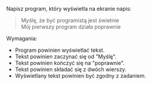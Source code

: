 Napisz program, który wyświetla na ekranie napis:
> Myślę, że być programistą jest świetnie \
> Mój pierwszy program działa poprawnie

Wymagania:
- Program powinien wyświetlać tekst.
- Tekst powinien zaczynać się od "Myślę".
- Tekst powinien kończyć się na "poprawnie".
- Tekst powinien składać się z dwóch wierszy.
- Wyświetlany tekst powinien być zgodny z zadaniem.


